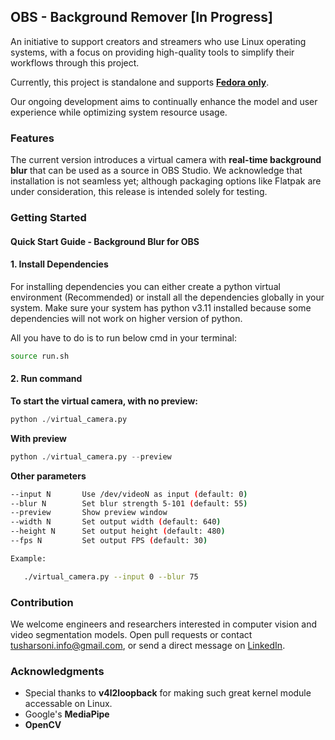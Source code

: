 ## OBS - Background Remover [In Progress]

An initiative to support creators and streamers who use Linux operating systems, with a focus on providing high-quality tools to simplify their workflows through this project.

Currently, this project is standalone and supports <u>**Fedora only**</u>.

Our ongoing development aims to continually enhance the model and user experience while optimizing system resource usage.
​
### Features

The current version introduces a virtual camera with **real-time background blur** that can be used as a source in OBS Studio. We acknowledge that installation is not seamless yet; although packaging options like Flatpak are under consideration, this release is intended solely for testing.

### Getting Started

#### Quick Start Guide - Background Blur for OBS

#### 1. Install Dependencies

For installing dependencies you can either create a python virtual environment (Recommended) or install all the dependencies globally in your system. Make sure your system has python v3.11 installed because some dependencies will not work on higher version of python.

All you have to do is to run below cmd in your terminal:

```bash
source run.sh
```

#### 2. Run command

**To start the virtual camera, with no preview:**

```python
python ./virtual_camera.py
```

**With preview**

```python
python ./virtual_camera.py --preview
```

**Other parameters**

```bash
--input N       Use /dev/videoN as input (default: 0)
--blur N        Set blur strength 5-101 (default: 55)
--preview       Show preview window
--width N       Set output width (default: 640)
--height N      Set output height (default: 480)
--fps N         Set output FPS (default: 30)

Example:

   ./virtual_camera.py --input 0 --blur 75
```

### Contribution

We welcome engineers and researchers interested in computer vision and video segmentation models. Open pull requests or contact tusharsoni.info@gmail.com, or send a direct message on [LinkedIn](https://www.linkedin.com/in/imtsr/).

### Acknowledgments

- Special thanks to **v4l2loopback** for making such great kernel module accessable on Linux.
- Google's **MediaPipe**
- **OpenCV**
